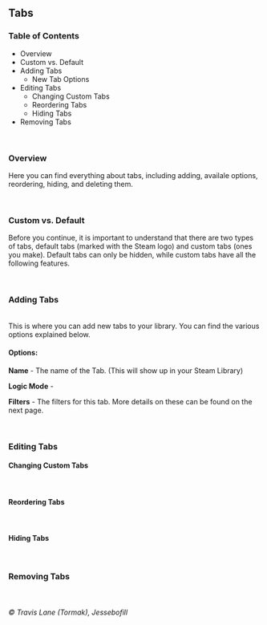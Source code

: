 ## Tabs

### Table of Contents
 - Overview
 - Custom vs. Default
 - Adding Tabs
   - New Tab Options
 - Editing Tabs
   - Changing Custom Tabs
   - Reordering Tabs
   - Hiding Tabs
 - Removing Tabs

<br/>

### Overview
Here you can find everything about tabs, including adding, availale options, reordering, hiding, and deleting them.

<br/>

### Custom vs. Default
Before you continue, it is important to understand that there are two types of tabs, default tabs (marked with the Steam logo) and custom tabs (ones you make). Default tabs can only be hidden, while custom tabs have all the following features.
<!-- TODO: image including both there -->

<br/>

### Adding Tabs
<!-- TODO: image of add ui -->
<!-- <img title="Add UI" src="https://raw.githubusercontent.com/tormak9970/bash-shortcuts/master/assets/v2.0_add-shortcut.png" /> -->
<br/>
This is where you can add new tabs to your library. You can find the various options explained below.

#### Options:

**Name** - The name of the Tab. (This will show up in your Steam Library)

**Logic Mode** - 

**Filters** - The filters for this tab. More details on these can be found on the next page.

<br/>

### Editing Tabs

#### Changing Custom Tabs
<!-- TODO: image of edit ui -->
<!-- <img title="Edit UI" src="https://raw.githubusercontent.com/tormak9970/bash-shortcuts/master/assets/v2.0_modify-shortcut.png" /> -->

<br/>

#### Reordering Tabs
<!-- TODO: image of reordering ui -->
<!-- <img title="Reorder UI" src="https://raw.githubusercontent.com/tormak9970/bash-shortcuts/master/assets/v2.0_reordering.png" /> -->

<br/>

#### Hiding Tabs
<!-- TODO: image of hiding ui -->
<!-- <img title="Hide UI" src="https://raw.githubusercontent.com/tormak9970/bash-shortcuts/master/assets/v2.0_reordering.png" /> -->


<br/>

### Removing Tabs


<br/>

###### © Travis Lane (Tormak), Jessebofill
